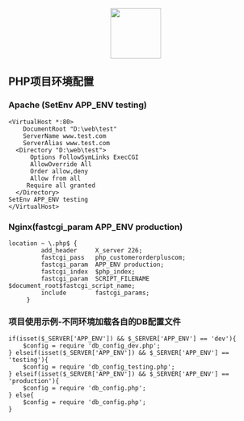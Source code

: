 <p align="center"><img width="100" src="http://php.net/images/logos/php-logo.svg"></p>

## PHP项目环境配置

### Apache (SetEnv APP_ENV testing)

``` shell
<VirtualHost *:80>
    DocumentRoot "D:\web\test"
    ServerName www.test.com
    ServerAlias www.test.com
  <Directory "D:\web\test">
      Options FollowSymLinks ExecCGI
      AllowOverride All
      Order allow,deny
      Allow from all
     Require all granted
  </Directory>
SetEnv APP_ENV testing
</VirtualHost>
```

### Nginx(fastcgi_param  APP_ENV production)

``` shell
location ~ \.php$ {
         add_header     X_server 226;
         fastcgi_pass   php_customerorderpluscom;
         fastcgi_param  APP_ENV production;
         fastcgi_index  $php_index;
         fastcgi_param  SCRIPT_FILENAME  $document_root$fastcgi_script_name;
         include        fastcgi_params;
     }

```

### 项目使用示例-不同环境加载各自的DB配置文件

``` shell
if(isset($_SERVER['APP_ENV']) && $_SERVER['APP_ENV'] == 'dev'){
	$config	= require 'db_config_dev.php';
} elseif(isset($_SERVER['APP_ENV']) && $_SERVER['APP_ENV'] == 'testing'){
	$config	= require 'db_config_testing.php';
} elseif(isset($_SERVER['APP_ENV']) && $_SERVER['APP_ENV'] == 'production'){
	$config	= require 'db_config.php';
} else{
	$config	= require 'db_config.php';
}
```